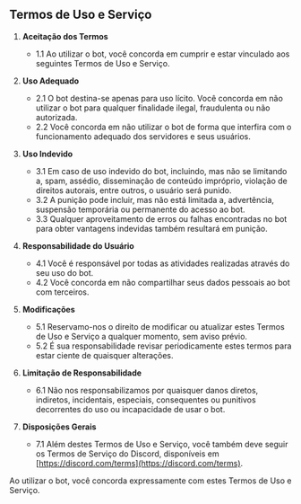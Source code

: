 ## Termos de Uso e Serviço

1. **Aceitação dos Termos**
    - 1.1 Ao utilizar o bot, você concorda em cumprir e estar vinculado aos seguintes Termos de Uso e Serviço.

2. **Uso Adequado**
    - 2.1 O bot destina-se apenas para uso lícito. Você concorda em não utilizar o bot para qualquer finalidade ilegal, fraudulenta ou não autorizada.
    - 2.2 Você concorda em não utilizar o bot de forma que interfira com o funcionamento adequado dos servidores e seus usuários.

3. **Uso Indevido**
    - 3.1 Em caso de uso indevido do bot, incluindo, mas não se limitando a, spam, assédio, disseminação de conteúdo impróprio, violação de direitos autorais, entre outros, o usuário será punido.
    - 3.2 A punição pode incluir, mas não está limitada a, advertência, suspensão temporária ou permanente do acesso ao bot.
    - 3.3 Qualquer aproveitamento de erros ou falhas encontradas no bot para obter vantagens indevidas também resultará em punição.

4. **Responsabilidade do Usuário**
    - 4.1 Você é responsável por todas as atividades realizadas através do seu uso do bot.
    - 4.2 Você concorda em não compartilhar seus dados pessoais ao bot com terceiros.

5. **Modificações**
    - 5.1 Reservamo-nos o direito de modificar ou atualizar estes Termos de Uso e Serviço a qualquer momento, sem aviso prévio.
    - 5.2 É sua responsabilidade revisar periodicamente estes termos para estar ciente de quaisquer alterações.

6. **Limitação de Responsabilidade**
    - 6.1 Não nos responsabilizamos por quaisquer danos diretos, indiretos, incidentais, especiais, consequentes ou punitivos decorrentes do uso ou incapacidade de usar o bot.

7. **Disposições Gerais**
    - 7.1 Além destes Termos de Uso e Serviço, você também deve seguir os Termos de Serviço do Discord, disponíveis em [https://discord.com/terms](https://discord.com/terms).

Ao utilizar o bot, você concorda expressamente com estes Termos de Uso e Serviço.